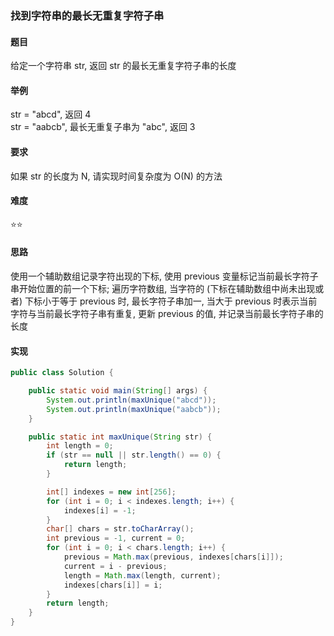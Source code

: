 ### 找到字符串的最长无重复字符子串

#### 题目
给定一个字符串 str, 返回 str 的最长无重复字符子串的长度

#### 举例
str = "abcd", 返回 4  
str = "aabcb", 最长无重复子串为 "abc", 返回 3

#### 要求
如果 str 的长度为 N, 请实现时间复杂度为 O(N) 的方法

#### 难度
:star::star:

#### 思路
使用一个辅助数组记录字符出现的下标, 使用 previous 变量标记当前最长字符子串开始位置的前一个下标; 遍历字符数组, 当字符的 (下标在辅助数组中尚未出现或者) 下标小于等于 previous 时, 最长字符子串加一, 当大于 previous 时表示当前字符与当前最长字符子串有重复, 更新 previous 的值, 并记录当前最长字符子串的长度

#### 实现
```Java
public class Solution {

    public static void main(String[] args) {
        System.out.println(maxUnique("abcd"));
        System.out.println(maxUnique("aabcb"));
    }

    public static int maxUnique(String str) {
        int length = 0;
        if (str == null || str.length() == 0) {
            return length;
        }

        int[] indexes = new int[256];
        for (int i = 0; i < indexes.length; i++) {
            indexes[i] = -1;
        }
        char[] chars = str.toCharArray();
        int previous = -1, current = 0;
        for (int i = 0; i < chars.length; i++) {
            previous = Math.max(previous, indexes[chars[i]]);
            current = i - previous;
            length = Math.max(length, current);
            indexes[chars[i]] = i;
        }
        return length;
    }
}
```
